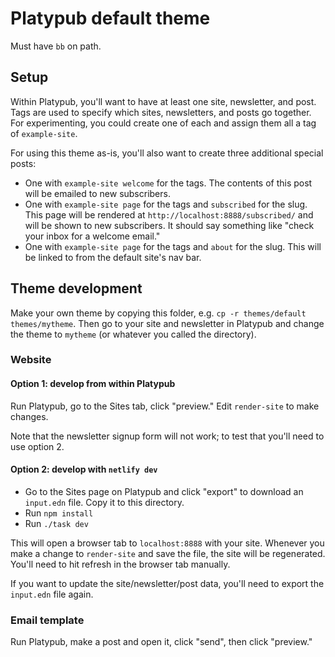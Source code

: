 # Platypub default theme

Must have `bb` on path.

## Setup

Within Platypub, you'll want to have at least one site, newsletter, and post.
Tags are used to specify which sites, newsletters, and posts go together. For
experimenting, you could create one of each and assign them all a tag of
`example-site`.

For using this theme as-is, you'll also want to create three additional special posts:

 - One with `example-site welcome` for the tags. The contents of this post will
   be emailed to new subscribers.
 - One with `example-site page` for the tags and `subscribed` for the slug.
   This page will be rendered at `http://localhost:8888/subscribed/` and will
   be shown to new subscribers. It should say something like "check your inbox
   for a welcome email."
 - One with `example-site page` for the tags and `about` for the slug. This will
   be linked to from the default site's nav bar.

## Theme development

Make your own theme by copying this folder, e.g. `cp -r themes/default
themes/mytheme`. Then go to your site and newsletter in Platypub and change the
theme to `mytheme` (or whatever you called the directory).

### Website

#### Option 1: develop from within Platypub

Run Platypub, go to the Sites tab, click "preview." Edit `render-site` to make
changes.

Note that the newsletter signup form will not work; to test that you'll need to
use option 2.

#### Option 2: develop with `netlify dev`

 - Go to the Sites page on Platypub and click "export" to download an
   `input.edn` file. Copy it to this directory.
 - Run `npm install`
 - Run `./task dev`

This will open a browser tab to `localhost:8888` with your site. Whenever you
make a change to `render-site` and save the file, the site will be regenerated.
You'll need to hit refresh in the browser tab manually.

If you want to update the site/newsletter/post data, you'll need to export the
`input.edn` file again.

### Email template

Run Platypub, make a post and open it, click "send", then click "preview."
